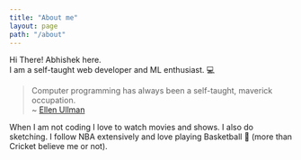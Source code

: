 ```yaml
---
title: "About me"
layout: page
path: "/about"
---
```


Hi There! Abhishek here.</br>I am a self-taught web developer and ML enthusiast. :computer:

> Computer programming has always been a self-taught, maverick occupation.</br>~ [Ellen Ullman](https://g.co/kgs/ZxiMgF)

When I am not coding I love to watch movies and shows. I also do sketching. I follow NBA extensively and love playing Basketball :basketball: (more than Cricket believe me or not).